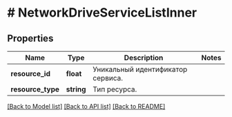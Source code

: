# # NetworkDriveServiceListInner

## Properties

Name | Type | Description | Notes
------------ | ------------- | ------------- | -------------
**resource_id** | **float** | Уникальный идентификатор сервиса. |
**resource_type** | **string** | Тип ресурса. |

[[Back to Model list]](../../README.md#models) [[Back to API list]](../../README.md#endpoints) [[Back to README]](../../README.md)
